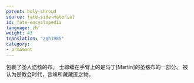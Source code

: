 ```yaml
---
parent: holy-shroud
source: fate-side-material
id: fate-encyclopedia
language: zh
weight: 43
translation: "zqh1985"
category:
- armament
---
```


包裹了圣人遗骸的布。
士郎缠在手臂上的是马丁[Martin]的圣骸布的一部分。
被认为是教会时代，言峰所藏藏匿之物。
